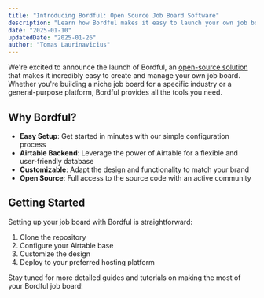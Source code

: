 ```yaml
---
title: "Introducing Bordful: Open Source Job Board Software"
description: "Learn how Bordful makes it easy to launch your own job board with or without coding knowledge using Airtable as a backend."
date: "2025-01-10"
updatedDate: "2025-01-26"
author: "Tomas Laurinavicius"
---
```


We're excited to announce the launch of Bordful, an [open-source solution](https://github.com/tomaslau/bordful) that makes it incredibly easy to create and manage your own job board. Whether you're building a niche job board for a specific industry or a general-purpose platform, Bordful provides all the tools you need.

## Why Bordful?

- **Easy Setup**: Get started in minutes with our simple configuration process
- **Airtable Backend**: Leverage the power of Airtable for a flexible and user-friendly database
- **Customizable**: Adapt the design and functionality to match your brand
- **Open Source**: Full access to the source code with an active community

## Getting Started

Setting up your job board with Bordful is straightforward:

1. Clone the repository
2. Configure your Airtable base
3. Customize the design
4. Deploy to your preferred hosting platform

Stay tuned for more detailed guides and tutorials on making the most of your Bordful job board! 